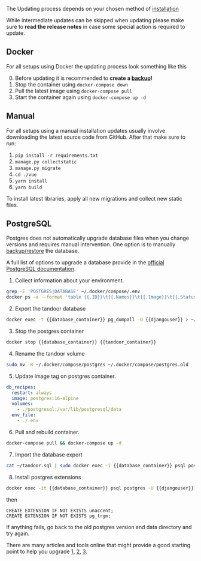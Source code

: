 The Updating process depends on your chosen method of [installation](/install/docker)

While intermediate updates can be skipped when updating please make sure to
**read the release notes** in case some special action is required to update.

## Docker
For all setups using Docker the updating process look something like this

0. Before updating it is recommended to **create a [backup](/system/backup)!**
1. Stop the container using `docker-compose down`
2. Pull the latest image using `docker-compose pull`
3. Start the container again using `docker-compose up -d`

## Manual

For all setups using a manual installation updates usually involve downloading the latest source code from GitHub.
After that make sure to run:

1. `pip install -r requirements.txt`
2. `manage.py collectstatic`
3. `manage.py migrate`
4. `cd ./vue`
5. `yarn install`
6. `yarn build`

To install latest libraries, apply all new migrations and collect new static files.

## PostgreSQL

Postgres does not automatically upgrade database files when you change versions and requires manual intervention.
One option is to manually [backup/restore](https://docs.tandoor.dev/system/updating/#postgresql) the database.

A full list of options to upgrade a database provide in the [official PostgreSQL documentation](https://www.postgresql.org/docs/current/upgrading.html).

1.  Collect information about your environment.

``` bash
grep -E 'POSTGRES|DATABASE' ~/.docker/compose/.env
docker ps -a --format 'table {{.ID}}\t{{.Names}}\t{{.Image}}\t{{.Status}}' | awk 'NR == 1 || /postgres/ || /recipes/'
```

2. Export the tandoor database

``` bash
docker exec -t {{database_container}} pg_dumpall -U {{djangouser}} > ~/tandoor.sql
```

3. Stop the postgres container
``` bash
docker stop {{database_container}} {{tandoor_container}}
```

4. Rename the tandoor volume

``` bash
sudo mv -R ~/.docker/compose/postgres ~/.docker/compose/postgres.old
```

5. Update image tag on postgres container.

 ``` yaml
 db_recipes:
   restart: always
   image: postgres:16-alpine
   volumes:
     - ./postgresql:/var/lib/postgresql/data
   env_file:
     - ./.env
 ```

6. Pull and rebuild container.

  ``` bash
  docker-compose pull && docker-compose up -d
  ```

7. Import the database export

  ``` bash
  cat ~/tandoor.sql | sudo docker exec -i {{database_container}} psql postgres -U {{djangouser}}
  ```
  8. Install postgres extensions
  ``` bash
  docker exec -it {{database_container}} psql postgres -U {{djangouser}}
  ```
  then
  ``` psql
  CREATE EXTENSION IF NOT EXISTS unaccent;
  CREATE EXTENSION IF NOT EXISTS pg_trgm;
  ```

If anything fails, go back to the old postgres version and data directory and try again.

There are many articles and tools online that might provide a good starting point to help you upgrade [1](https://thomasbandt.com/postgres-docker-major-version-upgrade), [2](https://github.com/tianon/docker-postgres-upgrade), [3](https://github.com/vabene1111/DockerPostgresBackups).
